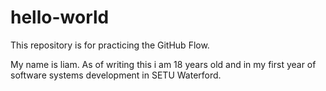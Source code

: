 # hello-world
This repository is for practicing the GitHub Flow.

My name is liam. As of writing this i am 18 years old and in my first year of software systems development in SETU Waterford.
